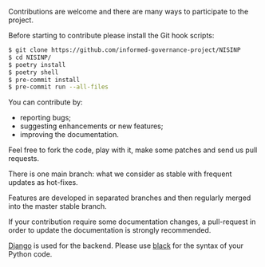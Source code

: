 Contributions are welcome and there are many ways to participate to the
project.

Before starting to contribute please install the Git hook scripts:

```bash
$ git clone https://github.com/informed-governance-project/NISINP
$ cd NISINP/
$ poetry install
$ poetry shell
$ pre-commit install
$ pre-commit run --all-files
```

You can contribute by:

- reporting bugs;
- suggesting enhancements or new features;
- improving the documentation.

Feel free to fork the code, play with it, make some patches and send us pull requests.

There is one main branch: what we consider as stable with frequent updates as
hot-fixes.

Features are developed in separated branches and then regularly merged into the
master stable branch.

If your contribution require some documentation changes, a pull-request in order
to update the documentation is strongly recommended.


[Django](https://www.djangoproject.com) is used for the backend.
Please use [black](https://github.com/psf/black) for the syntax of your Python code.
